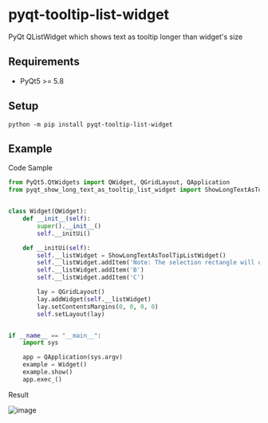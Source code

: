 # pyqt-tooltip-list-widget
PyQt QListWidget which shows text as tooltip longer than widget\'s size

## Requirements
* PyQt5 >= 5.8

## Setup
`python -m pip install pyqt-tooltip-list-widget`

## Example
Code Sample
```python
from PyQt5.QtWidgets import QWidget, QGridLayout, QApplication
from pyqt_show_long_text_as_tooltip_list_widget import ShowLongTextAsToolTipListWidget


class Widget(QWidget):
    def __init__(self):
        super().__init__()
        self.__initUi()

    def __initUi(self):
        self.__listWidget = ShowLongTextAsToolTipListWidget()
        self.__listWidget.addItem('Note: The selection rectangle will only be visible if the selection mode is in a mode where more than one item can be selected; i.e., it will not draw a selection rectangle if the selection mode is QAbstractItemView::SingleSelection.')
        self.__listWidget.addItem('B')
        self.__listWidget.addItem('C')

        lay = QGridLayout()
        lay.addWidget(self.__listWidget)
        lay.setContentsMargins(0, 0, 0, 0)
        self.setLayout(lay)


if __name__ == "__main__":
    import sys

    app = QApplication(sys.argv)
    example = Widget()
    example.show()
    app.exec_()
```

Result

![image](https://user-images.githubusercontent.com/55078043/159149622-70896610-30c3-431d-859d-4f87b96267fe.png)

